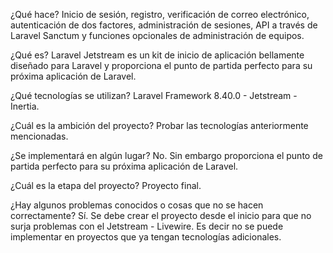 ¿Qué hace?
Inicio de sesión, registro, verificación de correo electrónico, autenticación de dos factores, administración de sesiones, API a través de Laravel Sanctum y funciones opcionales de administración de equipos.

¿Qué es?
Laravel Jetstream es un kit de inicio de aplicación bellamente diseñado para Laravel y proporciona el punto de partida perfecto para su próxima aplicación de Laravel.

¿Qué tecnologías se utilizan?
Laravel Framework 8.40.0 - Jetstream - Inertia.

¿Cuál es la ambición del proyecto?
Probar las tecnologías anteriormente mencionadas. 

¿Se implementará en algún lugar?
No. Sin embargo proporciona el punto de partida perfecto para su próxima aplicación de Laravel.

¿Cuál es la etapa del proyecto?
Proyecto final.

¿Hay algunos problemas conocidos o cosas que no se hacen correctamente?
Sí. Se debe crear el proyecto desde el inicio para que no surja problemas con el Jetstream - Livewire.
Es decir no se puede implementar en proyectos que ya tengan tecnologías adicionales.